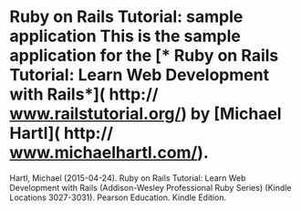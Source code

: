 # Ruby on Rails Tutorial: sample application This is the sample application for the [* Ruby on Rails Tutorial: Learn Web Development with Rails*]( http:// www.railstutorial.org/) by [Michael Hartl]( http:// www.michaelhartl.com/).

Hartl, Michael (2015-04-24). Ruby on Rails Tutorial: Learn Web Development with Rails (Addison-Wesley Professional Ruby Series) (Kindle Locations 3027-3031). Pearson Education. Kindle Edition. 
